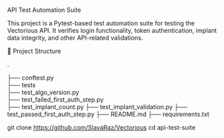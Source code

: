 API Test Automation Suite

This project is a Pytest-based test automation suite for testing the Vectorious API. It verifies login functionality, token authentication, implant data integrity, and other API-related validations.

📁 Project Structure

.

├── conftest.py              
├── tests           
  ├── test_algo_version.py         
  ├── test_failed_first_auth_step.py        
  ├── test_implant_count.py
  ├── test_implant_validation.py
  ├── test_passed_first_auth_step.py
├── README.md 
├── requirements.txt



git clone https://github.com/SlavaRaz/Vectorious
cd api-test-suite

  
